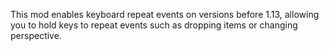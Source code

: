 This mod enables keyboard repeat events on versions before 1.13, allowing you to hold keys to repeat events such as dropping items or changing perspective.